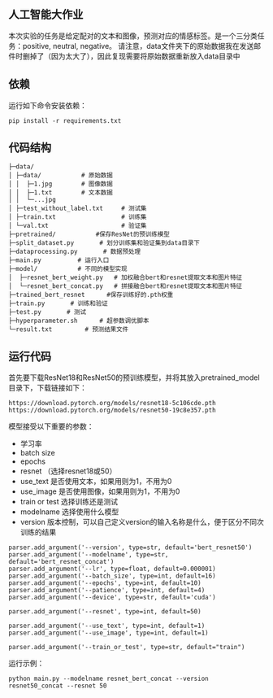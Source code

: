 ## 人工智能大作业 

本次实验的任务是给定配对的文本和图像，预测对应的情感标签。是一个三分类任务：positive, neutral, negative。
请注意，data文件夹下的原始数据我在发送邮件时删掉了（因为太大了），因此复现需要将原始数据重新放入data目录中

## 依赖

运行如下命令安装依赖：

```
pip install -r requirements.txt
```

## 代码结构

```
├─data/
│ ├─data/           # 原始数据
│ │  ├─1.jpg        # 图像数据
│ │  ├─1.txt        # 文本数据
│ │  └─...jpg
│ ├─test_without_label.txt     # 测试集
│ ├─train.txt                  # 训练集
│ └─val.txt                    # 验证集
├─pretrained/			#保存ResNet的预训练模型
├─split_dataset.py       # 划分训练集和验证集到data目录下
├─dataprocessing.py       # 数据预处理
├─main.py          # 运行入口
├─model/           # 不同的模型实现
│  ├─resnet_bert_weight.py   # 加权融合bert和resnet提取文本和图片特征
│  └─resnet_bert_concat.py   # 拼接融合bert和resnet提取文本和图片特征
├─trained_bert_resnet      #保存训练好的.pth权重
├─train.py       # 训练和验证
├─test.py       # 测试
├─hyperparameter.sh      # 超参数调优脚本
└─result.txt         # 预测结果文件
```

## 运行代码

首先要下载ResNet18和ResNet50的预训练模型，并将其放入pretrained_model目录下，下载链接如下：

```
https://download.pytorch.org/models/resnet18-5c106cde.pth
https://download.pytorch.org/models/resnet50-19c8e357.pth
```

模型接受以下重要的参数：

+ 学习率
+ batch size
+ epochs
+ resnet （选择resnet18或50）
+ use_text 是否使用文本，如果用则为1，不用为0
+ use_image 是否使用图像，如果用则为1，不用为0
+ train or test 选择训练还是测试
+ modelname 选择使用什么模型
+ version 版本控制，可以自己定义version的输入名称是什么，便于区分不同次训练的结果

```
parser.add_argument('--version', type=str, default='bert_resnet50')
parser.add_argument('--modelname', type=str, default='bert_resnet_concat')
parser.add_argument('--lr', type=float, default=0.000001)
parser.add_argument('--batch_size', type=int, default=16)
parser.add_argument('--epochs', type=int, default=10)
parser.add_argument('--patience', type=int, default=4)
parser.add_argument('--device', type=str, default='cuda')

parser.add_argument('--resnet', type=int, default=50)

parser.add_argument('--use_text', type=int, default=1)
parser.add_argument('--use_image', type=int, default=1)

parser.add_argument('--train_or_test', type=str, default="train")
```

运行示例：

```
python main.py --modelname resnet_bert_concat --version resnet50_concat --resnet 50
```


